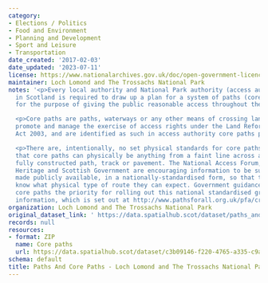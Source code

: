 ```yaml
---
category:
- Elections / Politics
- Food and Environment
- Planning and Development
- Sport and Leisure
- Transportation
date_created: '2017-02-03'
date_updated: '2023-07-11'
license: https://www.nationalarchives.gov.uk/doc/open-government-licence/version/3/
maintainer: Loch Lomond and The Trossachs National Park
notes: '<p>Every local authority and National Park authority (access authorities)
  in Scotland is required to draw up a plan for a system of paths (core paths) sufficient
  for the purpose of giving the public reasonable access throughout their area. </p>

  <p>Core paths are paths, waterways or any other means of crossing land to facilitate,
  promote and manage the exercise of access rights under the Land Reform (Scotland)
  Act 2003, and are identified as such in access authority core paths plan.</p>

  <p>There are, intentionally, no set physical standards for core paths. This means
  that core paths can physically be anything from a faint line across a field to a
  fully constructed path, track or pavement. The National Access Forum, Scottish Natural
  Heritage and Scottish Government are encouraging information to be surveyed and
  made publicly available, in a nationally-standardised form, so that the public will
  know what physical type of route they can expect. Government guidance is making
  core paths the priority for rolling out this national standardised grading system
  information, which is set out at http://www.pathsforall.org.uk/pfa/creating-paths/path-grading-system.html                                                                                                                                                                                                                                                                                                                                                                                                                                                                                                                                                                                                                                                                                                                                                                                                                                                                                                                                                                                                                                                                                                                                                                                                                                                                                                                                                                                                                 </p>'
organization: Loch Lomond and The Trossachs National Park
original_dataset_link: ' https://data.spatialhub.scot/dataset/paths_and_core_paths-ll'
records: null
resources:
- format: ZIP
  name: Core paths
  url: https://data.spatialhub.scot/dataset/c3b09146-f220-4765-a335-c9a791051e47/resource/52873ea3-7189-4a22-af07-94c4bc7f4125/download/20110601-lltnp-deposited-core-paths-25k.zip
schema: default
title: Paths And Core Paths - Loch Lomond and The Trossachs National Park
---
```

